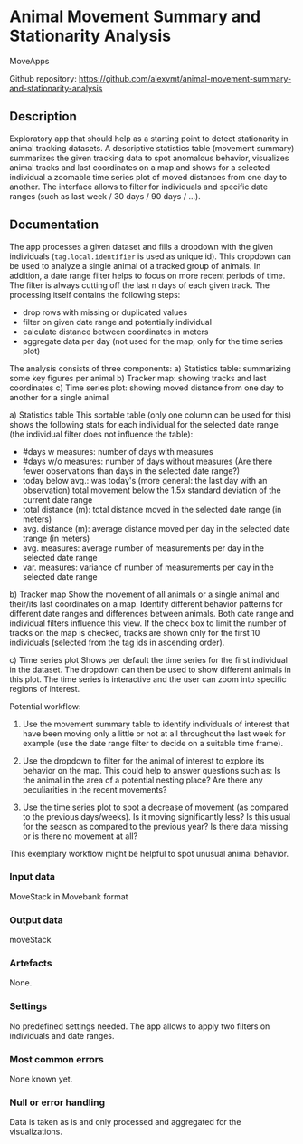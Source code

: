 # Animal Movement Summary and Stationarity Analysis 

MoveApps

Github repository: https://github.com/alexvmt/animal-movement-summary-and-stationarity-analysis

## Description
Exploratory app that should help as a starting point to detect stationarity in animal tracking datasets.
A descriptive statistics table (movement summary) summarizes the given tracking data to spot anomalous behavior,
visualizes animal tracks and last coordinates on a map
and shows for a selected individual a zoomable time series plot of moved distances from one day to another.
The interface allows to filter for individuals and specific date ranges (such as last week / 30 days / 90 days / ...).
 
## Documentation
The app processes a given dataset and fills a dropdown with the given individuals (`tag.local.identifier` is used as unique id).
This dropdown can be used to analyze a single animal of a tracked group of animals.
In addition, a date range filter helps to focus on more recent periods of time.
The filter is always cutting off the last n days of each given track.
The processing itself contains the following steps:
- drop rows with missing or duplicated values
- filter on given date range and potentially individual
- calculate distance between coordinates in meters
- aggregate data per day (not used for the map, only for the time series plot)

The analysis consists of three components:
a) Statistics table: summarizing some key figures per animal
b) Tracker map: showing tracks and last coordinates
c) Time series plot: showing moved distance from one day to another for a single animal

a) Statistics table
This sortable table (only one column can be used for this) shows the following stats for each individual for the selected date range (the individual filter does not influence the table):
- #days w measures: number of days with measures
- #days w/o measures: number of days without measures (Are there fewer observations than days in the selected date range?)
- today below avg.: was today's (more general: the last day with an observation) total movement below the 1.5x standard deviation of the current date range
- total distance (m): total distance moved in the selected date range (in meters)
- avg. distance (m): average distance moved per day in the selected date trange (in meters)
- avg. measures: average number of measurements per day in the selected date range
- var. measures: variance of number of measurements per day in the selected date range

b) Tracker map
Show the movement of all animals or a single animal and their/its last coordinates on a map.
Identify different behavior patterns for different date ranges and differences between animals.
Both date range and individual filters influence this view.
If the check box to limit the number of tracks on the map is checked, tracks are shown only for the first 10 individuals (selected from the tag ids in ascending order).

c) Time series plot
Shows per default the time series for the first individual in the dataset.
The dropdown can then be used to show different animals in this plot.
The time series is interactive and the user can zoom into specific regions of interest.


Potential workflow:
1. Use the movement summary table to identify individuals of interest that have been moving only a little or not at all throughout the last week for example
(use the date range filter to decide on a suitable time frame).

2. Use the dropdown to filter for the animal of interest to explore its behavior on the map.
This could help to answer questions such as: Is the animal in the area of a potential nesting place? Are there any peculiarities in the recent movements?

3. Use the time series plot to spot a decrease of movement (as compared to the previous days/weeks).
Is it moving significantly less? Is this usual for the season as compared to the previous year? Is there data missing or is there no movement at all?

This exemplary workflow might be helpful to spot unusual animal behavior.

### Input data
MoveStack in Movebank format

### Output data
moveStack

### Artefacts
None.

### Settings
No predefined settings needed. The app allows to apply two filters on individuals and date ranges.

### Most common errors
None known yet.

### Null or error handling
Data is taken as is and only processed and aggregated for the visualizations.
